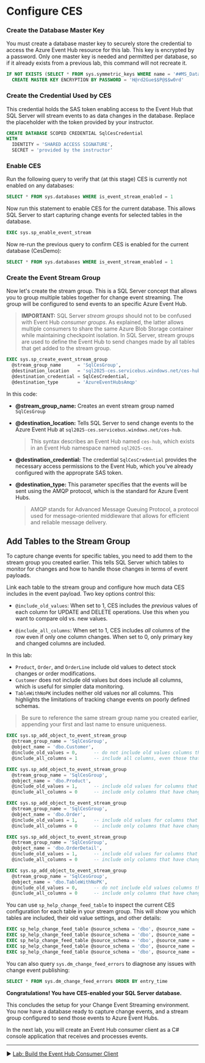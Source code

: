 ﻿# Configure CES

### Create the Database Master Key

You must create a database master key to securely store the credential to access the Azure Event Hub resource for this lab. This key is encrypted by a password. Only one master key is needed and permitted per database, so if it already exists from a previous lab, this command will not recreate it.

```sql
IF NOT EXISTS (SELECT * FROM sys.symmetric_keys WHERE name = '##MS_DatabaseMasterKey##')
  CREATE MASTER KEY ENCRYPTION BY PASSWORD = 'H@rd2Gue$$P@$$w0rd'
```

### Create the Credential Used by CES

This credential holds the SAS token enabling access to the Event Hub that SQL Server will stream events to as data changes in the database. Replace the placeholder with the token provided by your instructor.

```sql
CREATE DATABASE SCOPED CREDENTIAL SqlCesCredential
WITH
  IDENTITY = 'SHARED ACCESS SIGNATURE',
  SECRET = 'provided by the instructor'
```

### Enable CES

Run the following query to verify that (at this stage) CES is currently not enabled on any databases:

```sql
SELECT * FROM sys.databases WHERE is_event_stream_enabled = 1
```

Now run this statement to enable CES for the current database. This allows SQL Server to start capturing change events for selected tables in the database.

```sql
EXEC sys.sp_enable_event_stream
```

Now re-run the previous query to confirm CES is enabled for the current database (CesDemo):

```sql
SELECT * FROM sys.databases WHERE is_event_stream_enabled = 1
```

### Create the Event Stream Group

Now let's create the stream group. This is a SQL Server concept that allows you to group multiple tables together for change event streaming. The group will be configured to send events to an specific Azure Event Hub.

> **IMPORTANT:** SQL Server *stream groups* should not to be confused with Event Hub *consumer groups*. As explained, the latter allows multiple consumers to share the same Azure Blob Storage container while maintaining checkpoint isolation. In SQL Server, stream groups are used to define the Event Hub to send changes made by all tables that get added to the stream group.

```sql
EXEC sys.sp_create_event_stream_group
  @stream_group_name      = 'SqlCesGroup',
  @destination_location   = 'sql2025-ces.servicebus.windows.net/ces-hub',
  @destination_credential = SqlCesCredential,
  @destination_type       = 'AzureEventHubsAmqp'
```

In this code:

- **@stream_group_name:** Creates an event stream group named `SqlCesGroup`

- **@destination_location:** Tells SQL Server to send change events to the Azure Event Hub at `sql2025-ces.servicebus.windows.net/ces-hub`.
  > This syntax describes an Event Hub named `ces-hub`, which exists in an Event Hub namespace named `sql2025-ces`.

- **@destination_credential:** The credential `SqlCesCredential` provides the necessary access permissions to the Event Hub, which you've already configured with the approprate SAS token.

- **@destination_type:** This parameter specifies that the events will be sent using the AMQP protocol, which is the standard for Azure Event Hubs.
  > AMQP stands for Advanced Message Queuing Protocol, a protocol used for message-oriented middleware that allows for efficient and reliable message delivery.

## Add Tables to the Stream Group

To capture change events for specific tables, you need to add them to the stream group you created earlier. This tells SQL Server which tables to monitor for changes and how to handle those changes in terms of event payloads.

Link each table to the stream group and configure how much data CES includes in the event payload. Two key options control this:

* `@include_old_values`: When set to 1, CES includes the *previous* values of each column for UPDATE and DELETE operations. Use this when you want to compare old vs. new values.

* `@include_all_columns`: When set to 1, CES includes *all* columns of the row even if only one column changes. When set to 0, only primary key and changed columns are included.

In this lab:

* `Product`, `Order`, and `OrderLine` include old values to detect stock changes or order modifications.
* `Customer` does not include old values but does include all columns, which is useful for simpler data monitoring.
* `TableWithNoPK` includes neither old values nor all columns. This highlights the limitations of tracking change events on poorly defined schemas.

> Be sure to reference the same stream group name you created earlier, appending your first and last name to ensure uniqueness.

```sql
EXEC sys.sp_add_object_to_event_stream_group
  @stream_group_name = 'SqlCesGroup',
  @object_name = 'dbo.Customer',
  @include_old_values = 0,      -- do not include old values columns that have changed from updates or deletes
  @include_all_columns = 1      -- include all columns, even those that haven't changed from updates or deletes

EXEC sys.sp_add_object_to_event_stream_group
  @stream_group_name = 'SqlCesGroup',
  @object_name = 'dbo.Product',
  @include_old_values = 1,      -- include old values for columns that have changed from updates or deletes
  @include_all_columns = 0      -- include only columns that have changed from updates or deletes

EXEC sys.sp_add_object_to_event_stream_group
  @stream_group_name = 'SqlCesGroup',
  @object_name = 'dbo.Order',
  @include_old_values = 1,      -- include old values for columns that have changed from updates or deletes
  @include_all_columns = 0      -- include only columns that have changed from updates or deletes

EXEC sys.sp_add_object_to_event_stream_group
  @stream_group_name = 'SqlCesGroup',
  @object_name = 'dbo.OrderDetail',
  @include_old_values = 1,      -- include old values for columns that have changed from updates or deletes
  @include_all_columns = 0      -- include only columns that have changed from updates or deletes

EXEC sys.sp_add_object_to_event_stream_group
  @stream_group_name = 'SqlCesGroup',
  @object_name = 'dbo.TableWithNoPK',
  @include_old_values = 0,      -- do not include old values columns that have changed from updates or deletes
  @include_all_columns = 0      -- include only columns that have changed from updates or deletes (with no PK, this is essentially useless)
```

You can use `sp_help_change_feed_table` to inspect the current CES configuration for each table in your stream group. This will show you which tables are included, their old value settings, and other details:

```sql
EXEC sp_help_change_feed_table @source_schema = 'dbo', @source_name = 'Customer'
EXEC sp_help_change_feed_table @source_schema = 'dbo', @source_name = 'Product'
EXEC sp_help_change_feed_table @source_schema = 'dbo', @source_name = 'Order'
EXEC sp_help_change_feed_table @source_schema = 'dbo', @source_name = 'OrderDetail'
EXEC sp_help_change_feed_table @source_schema = 'dbo', @source_name = 'TableWithNoPK'
```

You can also query `sys.dm_change_feed_errors` to diagnose any issues with change event publishing:

```sql
SELECT * FROM sys.dm_change_feed_errors ORDER BY entry_time
```

**Congratulations! You have CES-enabled your SQL Server database.**

This concludes the setup for your Change Event Streaming environment. You now have a database ready to capture change events, and a stream group configured to send those events to Azure Event Hubs.

In the next lab, you will create an Event Hub consumer client as a C# console application that receives and processes events.

___

▶ [Lab: Build the Event Hub Consumer Client](https://github.com/lennilobel/sql2025-workshop-hol-orlando2025/blob/main/HOL/3.%20Change%20Event%20Streaming/2.%20Build%20the%20Event%20Hub%20Consumer%20Client.md)
